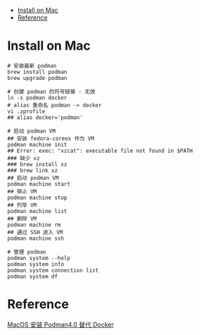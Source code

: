 <!-- @import "[TOC]" {cmd="toc" depthFrom=1 depthTo=6 orderedList=false} -->

<!-- code_chunk_output -->

- [Install on Mac](#install-on-mac)
- [Reference](#reference)

<!-- /code_chunk_output -->

# Install on Mac

```shell
# 安装最新 podman
brew install podman
brew upgrade podman

# 创建 podman 的符号链接 - 无效
ln -s podman docker
# alias 重命名 podman -> docker
vi .zprofile
## alias docker='podman'

# 启动 podman VM
## 安装 fedora-coreos 作为 VM
podman machine init
## Error: exec: "xzcat": executable file not found in $PATH
### 缺少 xz
### brew install xz
### brew link xz
## 启动 podman VM
podman machine start
## 停止 VM
podman machine stop
## 列举 VM
podman machine list
## 删除 VM
podman machine rm
## 通过 SSH 进入 VM
podman machine ssh

# 管理 podman
podman system --help
podman system info
podman system connection list
podman system df
```

# Reference

[MacOS 安装 Podman4.0 替代 Docker](https://zhuanlan.zhihu.com/p/474965478)
